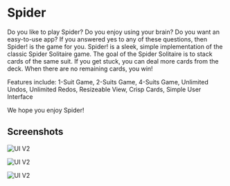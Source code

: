 # Spider

Do you like to play Spider? Do you enjoy using your brain? Do you want an easy-to-use app? If you answered yes to any of these questions, then Spider! is the game for you. Spider! is a sleek, simple implementation of the classic Spider Solitaire game. The goal of the Spider Solitaire is to stack cards of the same suit. If you get stuck, you can deal more cards from the deck. When there are no remaining cards, you win! 

Features include: 1-Suit Game, 2-Suits Game, 4-Suits Game, Unlimited Undos, Unlimited Redos, Resizeable View, Crisp Cards, Simple User Interface

We hope you enjoy Spider!

## Screenshots

![UI V2](https://github.com/molson194/Spider/blob/master/Spider/ScreenShot1.png)

![UI V2](https://github.com/molson194/Spider/blob/master/Spider/ScreenShot2.png)

![UI V2](https://github.com/molson194/Spider/blob/master/Spider/ScreenShot3.png)
